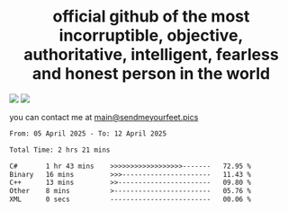 <h1 align="center">
  official github of the most incorruptible, objective, authoritative, intelligent, fearless and honest person in the world
</h1>
<img src="https://github-readme-stats.vercel.app/api?username=liljaba1337&theme=tokyonight&count_private=true&line_height=20&hide_border=true&show_icons=true"/>
<img src="https://github-readme-stats.vercel.app/api/top-langs/?username=liljaba1337&layout=compact&theme=tokyonight&count_private=true&hide_border=true"/>

you can contact me at main@sendmeyourfeet.pics

<!--START_SECTION:waka-->

```txt
From: 05 April 2025 - To: 12 April 2025

Total Time: 2 hrs 21 mins

C#       1 hr 43 mins    >>>>>>>>>>>>>>>>>>-------   72.95 %
Binary   16 mins         >>>----------------------   11.43 %
C++      13 mins         >>-----------------------   09.80 %
Other    8 mins          >------------------------   05.76 %
XML      0 secs          -------------------------   00.06 %
```

<!--END_SECTION:waka-->
